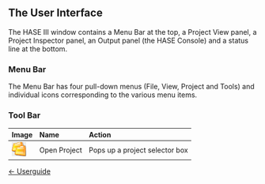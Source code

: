## The User Interface

The HASE III window contains a Menu Bar at the top, a Project View panel, a Project Inspector panel, an Output panel (the HASE Console) and a status line at the bottom.

### Menu Bar

The Menu Bar has four pull-down menus (File, View, Project and Tools) and individual icons corresponding to the various menu items.

### Tool Bar

| Image | Name | Action|
|:-------|:-----------|:-------------------|
|<img  src="images/proj-butt.gif" alt="project button">|Open Project|Pops up a project selector box|

[<- Userguide](<https://github.com/HASE-Group/Documents/blob/main/Userguide.md>)
